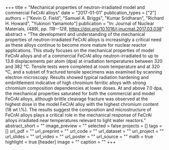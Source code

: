 +++
title = "Mechanical properties of neutron-irradiated model and commercial FeCrAl alloys"
date = "2017-01-01"
publication_types = ["2"]
authors = ["Kevin G. Field", "Samuel A. Briggs", "Kumar Sridharan", "Richard H. Howard", "Yukinori Yamamoto"]
publication = "In: Journal of Nuclear Materials, (489), _pp. 118--128_, https://doi.org/10.1016/j.jnucmat.2017.03.038"
abstract = "The development and understanding of the mechanical properties of neutron-irradiated FeCrAl alloys is increasingly a critical need as these alloys continue to become more mature for nuclear reactor applications. This study focuses on the mechanical properties of model FeCrAl alloys and of a commercial FeCrAl alloy neutron-irradiated to up to 13.8 displacements per atom (dpa) at irradiation temperatures between 320 and 382 °C. Tensile tests were completed at room temperature and at 320 °C, and a subset of fractured tensile specimens was examined by scanning electron microscopy. Results showed typical radiation hardening and embrittlement indicative of high chromium ferritic alloys with strong chromium composition dependencies at lower doses. At and above 7.0 dpa, the mechanical properties saturated for both the commercial and model FeCrAl alloys, although brittle cleavage fracture was observed at the highest dose in the model FeCrAl alloy with the highest chromium content (18 wt \\%). The results suggest the composition and microstructure of FeCrAl alloys plays a critical role in the mechanical response of FeCrAl alloys irradiated near temperatures relevant to light water reactors."
abstract_short = ""
image_preview = ""
selected = false
projects = []
tags = []
url_pdf = ""
url_preprint = ""
url_code = ""
url_dataset = ""
url_project = ""
url_slides = ""
url_video = ""
url_poster = ""
url_source = ""
math = true
highlight = true
[header]
image = ""
caption = ""
+++
